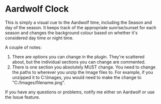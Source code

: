 # Aardwolf Clock

This is simply a visual cue to the Aardwolf time, including the Season and day of the season. It keeps track of the appropriate sunrise/sunset for each season and changes the background colour based on whether it's considered day time or night time.

A couple of notes:

1. There are options you can change in the plugin. They're scattered about, but the individual sections you can change are commented.
2. There is one section you absolutely MUST change. You need to change the paths to wherever you unzip the Image files to. For example, if you unzipped it to C:\Images, you would need to make the change to "C:/Images/filename.png".

If you have any questions or problems, notify me either on Aardwolf or use the Issue feature.
